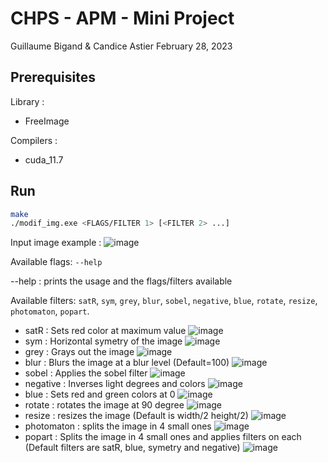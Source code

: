# CHPS - APM - Mini Project
Guillaume Bigand & Candice Astier
February 28, 2023

## Prerequisites

Library :
- FreeImage

Compilers :
- cuda_11.7


## Run
```bash
make
./modif_img.exe <FLAGS/FILTER 1> [<FILTER 2> ...]
```

Input image example :
![image](https://user-images.githubusercontent.com/57614894/221928938-1536377f-6076-4851-a7ef-76ca9fce8216.png)

Available flags: ``--help``

--help : prints the usage and the flags/filters available

Available filters: ``satR``, ``sym``, ``grey``, ``blur``, ``sobel``, ``negative``, ``blue``, ``rotate``, ``resize``, ``photomaton``, ``popart``.

- satR : Sets red color at maximum value
![image](https://user-images.githubusercontent.com/57614894/221921291-8198cfe1-be66-45bc-a19a-0e2c1e91b010.png)
- sym : Horizontal symetry of the image
![image](https://user-images.githubusercontent.com/57614894/221922505-855301b7-8f1a-4b6e-b7af-ec6b3f3e951e.png)
- grey : Grays out the image
![image](https://user-images.githubusercontent.com/57614894/221922621-e881ccbe-991d-4db3-8105-d7a27d38eb29.png)
- blur : Blurs the image at a blur level (Default=100)
![image](https://user-images.githubusercontent.com/57614894/221922791-3972dddf-f646-4b0e-bf50-aeb7c4af827b.png)
- sobel : Applies the sobel filter
![image](https://user-images.githubusercontent.com/57614894/221922877-4d84876e-20f9-4fa4-b0f9-170a6102a9f7.png)
- negative : Inverses light degrees and colors
![image](https://user-images.githubusercontent.com/57614894/221923000-7c5b6c31-b872-47f1-8cc8-5d613b897fb2.png)
- blue : Sets red and green colors at 0
![image](https://user-images.githubusercontent.com/57614894/221923074-0a0ae5ea-f909-408d-bcec-fa08f16721e9.png)
- rotate : rotates the image at 90 degree
![image](https://user-images.githubusercontent.com/57614894/221999171-df743e94-7806-47a8-962b-f531759cc523.png)
- resize : resizes the image (Default is width/2 height/2)
![image](https://user-images.githubusercontent.com/57614894/221923218-c9ab1171-9d59-4c5c-9565-ef924634b147.png)
- photomaton : splits the image in 4 small ones
![image](https://user-images.githubusercontent.com/57614894/221923348-511caf16-7347-493a-a8bc-eabe26334d4e.png)
- popart : Splits the image in 4 small ones and applies filters on each (Default filters are satR, blue, symetry and negative)
![image](https://user-images.githubusercontent.com/57614894/221923446-f189a0d8-0d1f-4fa7-b5a5-7fb7aa8c713d.png)
